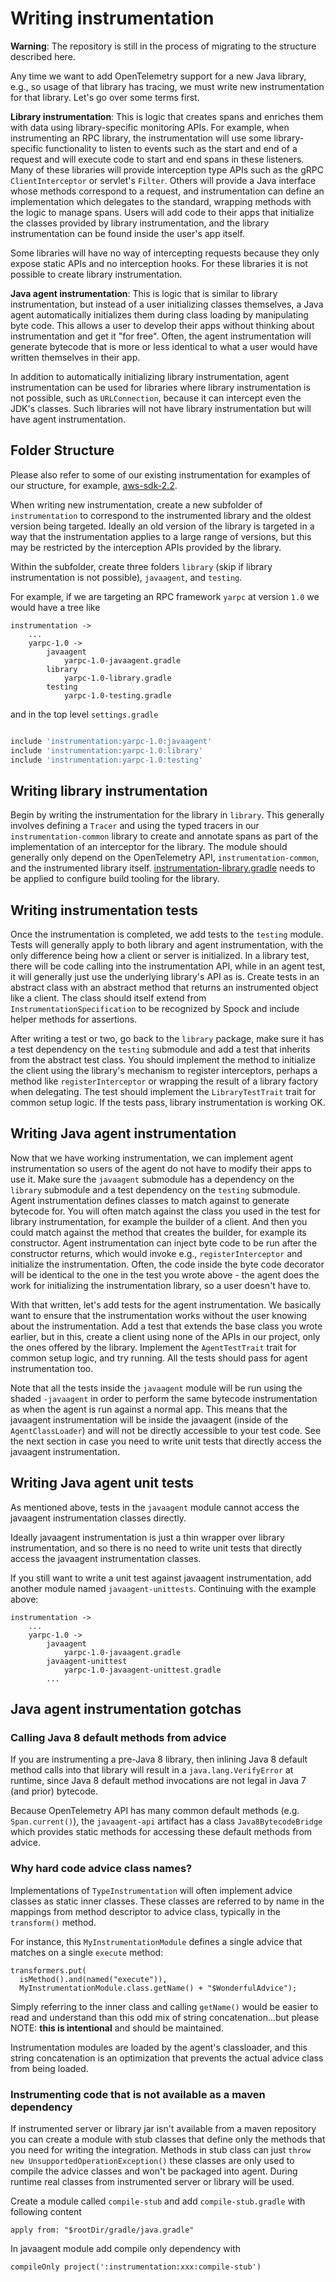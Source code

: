 # Writing instrumentation

**Warning**: The repository is still in the process of migrating to the structure described here.

Any time we want to add OpenTelemetry support for a new Java library, e.g., so usage
of that library has tracing, we must write new instrumentation for that library. Let's
go over some terms first.

**Library instrumentation**: This is logic that creates spans and enriches them with data
using library-specific monitoring APIs. For example, when instrumenting an RPC library,
the instrumentation will use some library-specific functionality to listen to events such
as the start and end of a request and will execute code to start and end spans in these
listeners. Many of these libraries will provide interception type APIs such as the gRPC
`ClientInterceptor` or servlet's `Filter`. Others will provide a Java interface whose methods
correspond to a request, and instrumentation can define an implementation which delegates
to the standard, wrapping methods with the logic to manage spans. Users will add code to their
apps that initialize the classes provided by library instrumentation, and the library instrumentation
can be found inside the user's app itself.

Some libraries will have no way of intercepting requests because they only expose static APIs
and no interception hooks. For these libraries it is not possible to create library
instrumentation.

**Java agent instrumentation**: This is logic that is similar to library instrumentation, but instead
of a user initializing classes themselves, a Java agent automatically initializes them during
class loading by manipulating byte code. This allows a user to develop their apps without thinking
about instrumentation and get it "for free". Often, the agent instrumentation will generate
bytecode that is more or less identical to what a user would have written themselves in their app.

In addition to automatically initializing library instrumentation, agent instrumentation can be used
for libraries where library instrumentation is not possible, such as `URLConnection`, because it can
intercept even the JDK's classes. Such libraries will not have library instrumentation but will have
agent instrumentation.

## Folder Structure

Please also refer to some of our existing instrumentation for examples of our structure, for example,
[aws-sdk-2.2](../../instrumentation/aws-sdk/aws-sdk-2.2).

When writing new instrumentation, create a new subfolder of `instrumentation` to correspond to the
instrumented library and the oldest version being targeted. Ideally an old version of the library is
targeted in a way that the instrumentation applies to a large range of versions, but this may be
restricted by the interception APIs provided by the library.

Within the subfolder, create three folders `library` (skip if library instrumentation is not possible),
`javaagent`, and `testing`.

For example, if we are targeting an RPC framework `yarpc` at version `1.0` we would have a tree like

```
instrumentation ->
    ...
    yarpc-1.0 ->
        javaagent
            yarpc-1.0-javaagent.gradle
        library
            yarpc-1.0-library.gradle
        testing
            yarpc-1.0-testing.gradle
```

and in the top level `settings.gradle`

```groovy

include 'instrumentation:yarpc-1.0:javaagent'
include 'instrumentation:yarpc-1.0:library'
include 'instrumentation:yarpc-1.0:testing'
```

## Writing library instrumentation

Begin by writing the instrumentation for the library in `library`. This generally involves defining a
`Tracer` and using the typed tracers in our `instrumentation-common` library to create and annotate
spans as part of the implementation of an interceptor for the library. The module should generally
only depend on the OpenTelemetry API, `instrumentation-common`, and the instrumented library itself.
[instrumentation-library.gradle](../../gradle/instrumentation-library.gradle) needs to be applied to
configure build tooling for the library.

## Writing instrumentation tests

Once the instrumentation is completed, we add tests to the `testing` module. Tests will
generally apply to both library and agent instrumentation, with the only difference being how a client
or server is initialized. In a library test, there will be code calling into the instrumentation API,
while in an agent test, it will generally just use the underlying library's API as is. Create tests in an
abstract class with an abstract method that returns an instrumented object like a client. The class
should itself extend from `InstrumentationSpecification` to be recognized by Spock and include helper
methods for assertions.

After writing a test or two, go back to the `library` package, make sure it has a test dependency on the
`testing` submodule and add a test that inherits from the abstract test class. You should implement
the method to initialize the client using the library's mechanism to register interceptors, perhaps
a method like `registerInterceptor` or wrapping the result of a library factory when delegating. The
test should implement the `LibraryTestTrait` trait for common setup logic. If the tests pass,
library instrumentation is working OK.

## Writing Java agent instrumentation

Now that we have working instrumentation, we can implement agent instrumentation so users of the agent
do not have to modify their apps to use it. Make sure the `javaagent` submodule has a dependency on the
`library` submodule and a test dependency on the `testing` submodule. Agent instrumentation defines
classes to match against to generate bytecode for. You will often match against the class you used
in the test for library instrumentation, for example the builder of a client. And then you could
match against the method that creates the builder, for example its constructor. Agent instrumentation
can inject byte code to be run after the constructor returns, which would invoke e.g.,
`registerInterceptor` and initialize the instrumentation. Often, the code inside the byte code
decorator will be identical to the one in the test you wrote above - the agent does the work for
initializing the instrumentation library, so a user doesn't have to.

With that written, let's add tests for the agent instrumentation. We basically want to ensure that
the instrumentation works without the user knowing about the instrumentation. Add a test that extends
the base class you wrote earlier, but in this, create a client using none of the APIs in our project,
only the ones offered by the library. Implement the `AgentTestTrait` trait for common setup logic,
and try running. All the tests should pass for agent instrumentation too.

Note that all the tests inside the `javaagent` module will be run using the shaded `-javaagent`
in order to perform the same bytecode instrumentation as when the agent is run against a normal app.
This means that the javaagent instrumentation will be inside the javaagent (inside of the
`AgentClassLoader`) and will not be directly accessible to your test code. See the next section in
case you need to write unit tests that directly access the javaagent instrumentation.

## Writing Java agent unit tests

As mentioned above, tests in the `javaagent` module cannot access the javaagent instrumentation
classes directly.

Ideally javaagent instrumentation is just a thin wrapper over library instrumentation, and so there
is no need to write unit tests that directly access the javaagent instrumentation classes.

If you still want to write a unit test against javaagent instrumentation, add another module
named `javaagent-unittests`. Continuing with the example above:

```
instrumentation ->
    ...
    yarpc-1.0 ->
        javaagent
            yarpc-1.0-javaagent.gradle
        javaagent-unittest
            yarpc-1.0-javaagent-unittest.gradle
        ...
```

## Java agent instrumentation gotchas

### Calling Java 8 default methods from advice

If you are instrumenting a pre-Java 8 library, then inlining Java 8 default method calls into that
library will result in a `java.lang.VerifyError` at runtime, since Java 8 default method invocations
are not legal in Java 7 (and prior) bytecode.

Because OpenTelemetry API has many common default methods (e.g. `Span.current()`),
the `javaagent-api` artifact has a class `Java8BytecodeBridge` which provides static methods
for accessing these default methods from advice.

### Why hard code advice class names?

Implementations of `TypeInstrumentation` will often implement advice classes as static inner classes.
These classes are referred to by name in the mappings from method descriptor to advice class,
typically in the `transform()` method.

For instance, this `MyInstrumentationModule` defines a single advice that matches
on a single `execute` method:

```
transformers.put(
  isMethod().and(named("execute")),
  MyInstrumentationModule.class.getName() + "$WonderfulAdvice");
```

Simply referring to the inner class and
calling `getName()` would be easier to read and understand than
this odd mix of string concatenation...but please NOTE:  **this is intentional**
and should be maintained.

Instrumentation modules are loaded by the agent's classloader, and this
string concatenation is an optimization that prevents the actual advice class
from being loaded.

### Instrumenting code that is not available as a maven dependency

If instrumented server or library jar isn't available from a maven repository you can create a
module with stub classes that define only the methods that you need for writing the integration.
Methods in stub class can just `throw new UnsupportedOperationException()` these classes are only
used to compile the advice classes and won't be packaged into agent. During runtime real classes
from instrumented server or library will be used.

Create a module called `compile-stub` and add `compile-stub.gradle` with following content
```
apply from: "$rootDir/gradle/java.gradle"
```
In javaagent module add compile only dependency with
```
compileOnly project(':instrumentation:xxx:compile-stub')
```
